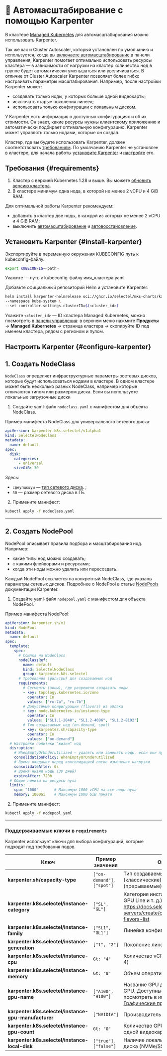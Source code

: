 # 🚀 Автомасштабирование с помощью Karpenter

В кластере [Managed Kubernetes](https://docs.selectel.ru/managed-kubernetes/) для автомасштабирования можно использовать Karpenter.

Так же как и Cluster Autoscaler, который установлен по умолчанию и используется, когда вы [включаете автомасштабирование](https://doc-5069-dbaas-backups-in-opensearch-reapply.docs-v3.stg.sites.selectel.org/managed-kubernetes/node-groups/cluster-autoscaler/#enable-autoscaling) в панели управления, Karpenter помогает оптимально использовать ресурсы кластера — в зависимости от нагрузки на кластер количество нод в группе будет автоматически уменьшаться или увеличиваться. В отличие от Cluster Autoscaler Karpenter позволяет более гибко настраивать параметры масштабирования. Например, после настройки Karpenter может:

- создавать только ноды, у которых больше одной видеокарты;
- исключать старые поколения линеек;
- использовать только конфигурации с локальным диском.

У Karpenter есть информация о доступных конфигурациях и об их стоимости. Он знает, какие ресурсы нужны клиентскому приложению и автоматически подбирает оптимальную конфигурацию. Karpenter может управлять только нодами, которые он создал.

Кластер, где вы будете использовать Karpenter, должен соответствовать [требованиям](#requirements). По умолчанию Karpenter не установлен в кластере, для начала работы [установите Karpenter](#install-karpenter) и [настройте](#configure-karpenter) его.

## Требования {#requirements}

1. Кластер с версией Kubernetes 1.28 и выше. Вы можете [обновить версию кластера](https://docs.selectel.ru/managed-kubernetes/clusters/upgrade-version/).
2. В кластере минимум одна нода, в которой не менее 2 vCPU и 4 GiB RAM.

Для оптимальной работы Karpenter рекомендуем:

- добавить в кластер две ноды, в каждой из которых не менее 2 vCPU и 4 GiB RAM;
- выключить [автомасштабирование](https://docs.selectel.ru/managed-kubernetes/node-groups/cluster-autoscaler/) и [автовосстановление](https://docs.selectel.ru/managed-kubernetes/node-groups/reinstall-nodes/).

## Установить Karpenter {#install-karpenter}

Экспортируйте в переменную окружения KUBECONFIG путь к kubeconfig-файлу.

```bash
export KUBECONFIG=<path>
```

Укажите <path> — путь к kubeconfig-файлу имя_кластера.yaml

Добавьте официальный репозиторий Helm и установите Karpenter:

```bash
helm install karpenter-helmrelease oci://ghcr.io/selectel/mks-charts/karpenter:0.1.0 \
--namespace kube-system \
--set controller.settings.clusterID=$(<cluster_id>)
```

Укажите `<cluster_id>` — ID кластера Managed Kubernetes, можно посмотреть в [панели управления](https://my.selectel.ru/vpc/default/mks/): в верхнем меню нажмите **Продукты** → **Managed Kubernetes** → страница кластера → скопируйте ID под именем кластера, рядом с регионом и пулом.

## Настроить Karpenter {#configure-karpenter}

## 1. Создать NodeClass

`NodeClass` определяет инфраструктурные параметры зсетевых дисков, которые будут использоваться нодами в кластере.
В одном кластере может быть несколько разных NodeClass, например которые отличаются типом или размером диска. Если вы используете локальные загрузочные диски

1. Создайте yaml-файл `nodeclass.yaml` с манифестом для объекта NodeClass.

  Пример манифеста NodeClass для универсального сетевого диска:

  ```yaml
  apiVersion: karpenter.k8s.selectel/v1alpha1
  kind: SelectelNodeClass
  metadata:
    name: default
  spec:
    disk:
      categories:
        - universal
      sizeGiB: 30
  ```

  Здесь:

  - `сфеупщкшуы` — [тип сетевого диска](https://docs.selectel.ru/cloud-servers/volumes/about-network-volumes/#network-volume-types-list). ;
  - `30` — размер сетевого диска в ГБ.

2. Примените манифест:

  ```bash
  kubectl apply -f nodeclass.yaml
  ```

---

## 2. Создать NodePool

NodePool описывает правила подбора и масштабирования нод. Например:

- какие типы нод можно создавать;
- с какими флейворами и ресурсами;
- когда эти ноды можно удалить или пересоздать.

Каждый NodePool ссылается на конкретный NodeClass, где указаны параметры сетевых дисков. Подробнее о NodePool в статье [NodePools](https://karpenter.sh/docs/concepts/nodepools/) документации Karpenter.

1. Создайте yaml-файл `nodepool.yaml` с манифестом для объекта NodePool.

  Пример манифеста NodePool:

  ```yaml
  apiVersion: karpenter.sh/v1
  kind: NodePool
  metadata:
    name: default
  spec:
    template:
      spec:
        # Ссылка на NodeClass
        nodeClassRef:
          name: default
          kind: SelectelNodeClass
          group: karpenter.k8s.selectel
        # Требования (фильтры) для создаваемых нод
        requirements:
          # Сегменты (зоны), где разрешено создавать ноды
          - key: topology.kubernetes.io/zone
            operator: In
            values: ["ru-7a", "ru-7b"]
          # Допустимые конфигурации (flavors) из облака
          - key: node.kubernetes.io/instance-type
            operator: In
            values: ["SL1.1-2048", "SL1.2-4096", "SL1.2-8192"]
          # Тип создаваемых нод (on-demand, spot)
          - key: karpenter.sh/capacity-type
            operator: In
            values: ["on-demand"]
    # Настройки политики "жизни" нод
    disruption:
      # WhenEmptyOrUnderutilized — удалять или заменять ноды, если они пустые или используются не в полном объеме
      consolidationPolicy: WhenEmptyOrUnderutilized
      # Время ожидания перед консолидацией после изменения нагрузки
      consolidateAfter: 0s
      # Время жизни ноды (30 дней)
      expireAfter: 720h
    # Общие лимиты на ресурсы пула
    limits:
      cpu: "1000"       # Максимум 1000 vCPU на все ноды пула
      memory: 1000Gi    # Максимум 1000 GiB памяти
  ```

2. Примените манифест:

  ```bash
  kubectl apply -f nodepool.yaml
  ```

---

### Поддерживаемые ключи в `requirements`

Karpenter использует ключи для выбора конфигураций, которые подходят под требования подов.

| Ключ | Пример значения | Описание |
|---|---|---|
| **karpenter.sh/capacity-type** | `["on-demand"]`, `["spot"]` | Тип создаваемых нод: on-demand (классические) или spot (прерываемые)|
| **karpenter.k8s.selectel/instance-category** | `["SL", "GL"]` | Категория инстанса (Standard Line, GPU Line и т. д.). Подробнее: <https://docs.selectel.ru/cloud-servers/create/configurations/#server-flavors-list> |
| **karpenter.k8s.selectel/instance-family** | `["SL1", "GL1"]` | Линейка конфигураций |
| **karpenter.k8s.selectel/instance-generation** | `["1", "2"]` | Поколение линейки|
| **karpenter.k8s.selectel/instance-cpu** | `Gt: "4"` | Количество vCPU (например, больше 4) |
| **karpenter.k8s.selectel/instance-memory** | `Gt: "8"` | Объем оперативной памяти в ГиБ|
| **karpenter.k8s.selectel/instance-gpu-name** | `["A100", "H100"]` | Название GPU для конфигураций с GPU. Доступные GPU можно посмотреть в инструкции [Графические процессоры (GPU)](https://docs.selectel.ru/cloud-servers/create/gpus/)|
| **karpenter.k8s.selectel/instance-gpu-manufacturer** | `["NVIDIA"]` | Производитель GPU |
| **karpenter.k8s.selectel/instance-gpu-count** | `Gt: "0"` | Количество GPU (например, больше одной видеокарты) |
| **karpenter.k8s.selectel/instance-local-disk** | `["true"]`, `["false"]` | Наличие локального загрузочного диска (NVMe/SSD) |
